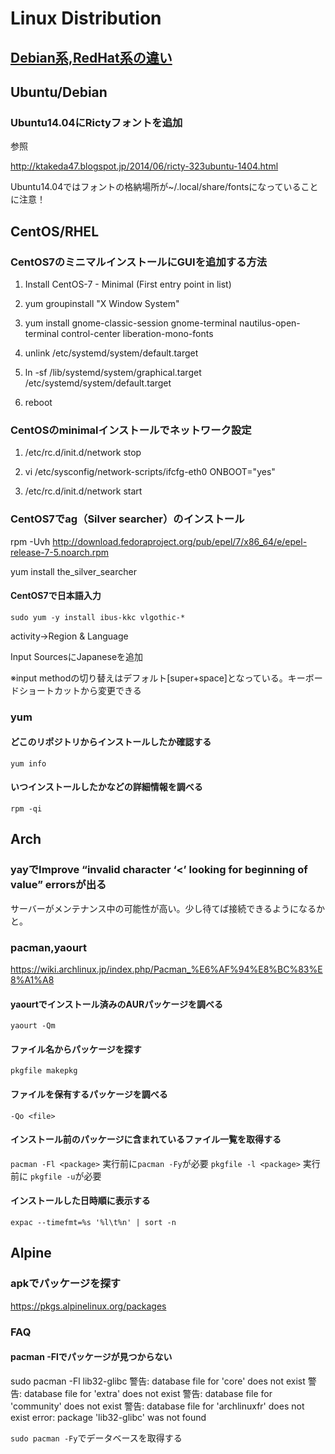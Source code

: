 # Linux Distribution

## [Debian系,RedHat系の違い](Debian系RedHat系の違い.md)


## Ubuntu/Debian

### Ubuntu14.04にRictyフォントを追加

参照

http://ktakeda47.blogspot.jp/2014/06/ricty-323ubuntu-1404.html


Ubuntu14.04ではフォントの格納場所が~/.local/share/fontsになっていることに注意！



## CentOS/RHEL

### CentOS7のミニマルインストールにGUIを追加する方法

1. Install CentOS-7 - Minimal (First entry point in list)

2. yum groupinstall "X Window System"

3. yum install gnome-classic-session gnome-terminal nautilus-open-terminal control-center liberation-mono-fonts

4. unlink /etc/systemd/system/default.target

5. ln -sf /lib/systemd/system/graphical.target /etc/systemd/system/default.target

6. reboot


### CentOSのminimalインストールでネットワーク設定

1. /etc/rc.d/init.d/network stop
1. vi /etc/sysconfig/network-scripts/ifcfg-eth0
ONBOOT="yes"

1. /etc/rc.d/init.d/network start

### CentOS7でag（Silver searcher）のインストール

rpm -Uvh http://download.fedoraproject.org/pub/epel/7/x86_64/e/epel-release-7-5.noarch.rpm

yum install the_silver_searcher


#### CentOS7で日本語入力

`sudo yum -y install ibus-kkc vlgothic-*`


activity->Region & Language


Input SourcesにJapaneseを追加


※input methodの切り替えはデフォルト[super+space]となっている。キーボードショートカットから変更できる

### yum

#### どこのリポジトリからインストールしたか確認する

`yum info`

#### いつインストールしたかなどの詳細情報を調べる

`rpm -qi`


## Arch

### yayでImprove “invalid character ‘<’ looking for beginning of value” errorsが出る

サーバーがメンテナンス中の可能性が高い。少し待てば接続できるようになるかと。


### pacman,yaourt

https://wiki.archlinux.jp/index.php/Pacman_%E6%AF%94%E8%BC%83%E8%A1%A8


#### yaourtでインストール済みのAURパッケージを調べる

`yaourt -Qm`

#### ファイル名からパッケージを探す

`pkgfile makepkg`

#### ファイルを保有するパッケージを調べる

`-Qo <file>`

#### インストール前のパッケージに含まれているファイル一覧を取得する

`pacman -Fl <package>` 実行前に`pacman -Fy`が必要
`pkgfile -l <package>` 実行前に `pkgfile -u`が必要


#### インストールした日時順に表示する

`expac --timefmt=%s '%l\t%n' | sort -n`


## Alpine

### apkでパッケージを探す

https://pkgs.alpinelinux.org/packages


### FAQ

#### pacman -Flでパッケージが見つからない

sudo pacman -Fl lib32-glibc
警告: database file for 'core' does not exist
警告: database file for 'extra' does not exist
警告: database file for 'community' does not exist
警告: database file for 'archlinuxfr' does not exist
error: package 'lib32-glibc' was not found

`sudo pacman -Fy`でデータベースを取得する


